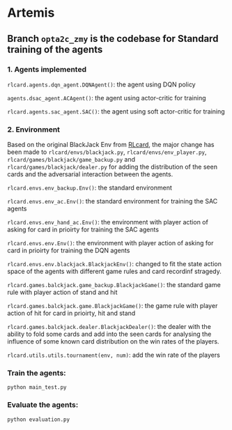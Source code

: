 # Artemis

## Branch `opta2c_zmy` is the codebase for Standard training of the agents
### 1. Agents implemented
`rlcard.agents.dqn_agent.DQNAgent()`: the agent using DQN policy

`agents.dsac_agent.ACAgent()`: the agent using actor-critic for training

`rlcard.agents.sac_agent.SAC()`: the agent using soft actor-critic for training

### 2. Environment
Based on the original BlackJack Env from [RLcard](https://github.com/datamllab/rlcard), the major change has been made to `rlcard/envs/blackjack.py`, `rlcard/envs/env_player.py`, `rlcard/games/blackjack/game_backup.py` and `rlcard/games/blackjack/dealer.py` for adding the distribution of the seen cards and the adversarial interaction between the agents.

`rlcard.envs.env_backup.Env()`: the standard environment

`rlcard.envs.env_ac.Env()`: the standard environment for training the SAC agents

`rlcard.envs.env_hand_ac.Env()`: the environment with player action of asking for card in prioirty for training the SAC agents

`rlcard.envs.env.Env()`: the environment with player action of asking for card in prioirty for training the DQN agents

`rlcard.envs.env.blackjack.BlackjackEnv()`: changed to fit the state action space of the agents with different game rules and card recordinf stragedy.

`rlcard.games.balckjack.game_backup.BlackjackGame()`: the standard game rule with player action of stand and hit

`rlcard.games.balckjack.game.BlackjackGame()`: the game rule with player action of hit for card in prioirty, hit and stand

`rlcard.games.balckjack.dealer.BlackjackDealer()`: the dealer with the ability to fold some cards and add into the seen cards for analysing the influence of some known card distribution on the win rates of the players.

`rlcard.utils.utils.tournament(env, num)`: add the win rate of the players

### Train the agents:
```
python main_test.py 
```

### Evaluate the agents:
```
python evaluation.py 
```
